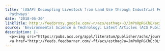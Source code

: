 ```yaml
---
title: '[ASAP] Decoupling Livestock from Land Use through Industrial Feed Production
  Pathways'
date: '2018-06-20'
linkTitle: http://feedproxy.google.com/~r/acs/esthag/~3/JmPoRpRGCbE/acs.est.8b00216
source: 'Environmental Science & Technology: Latest Articles (ACS Publications)'
description: |-
  <p><img src="https://pubs.acs.org/appl/literatum/publisher/achs/journals/content/esthag/0/esthag.ahead-of-print/acs.est.8b00216/20180612/images/medium/es-2018-002165_0004.gif" alt="TOC Graphic"/></p><div><cite>Environmental Science & Technology</cite></div><div>DOI: 10.1021/acs.est.8b00216</div><div class="feedflare">
  <a href="http://feeds.feedburner.com/~ff/acs/esthag?a=JmPoRpRGCbE:0LfoJcUjavc:yIl2AUoC8zA"><img src="http://feeds.feedburner.com/~ff/acs/esthag?d=yIl2AUoC8zA" border="0"></img></a>
---
```

